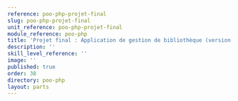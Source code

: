 ```yaml
---
reference: poo-php-projet-final
slug: poo-php-projet-final
unit_reference: poo-php-projet-final
module_reference: poo-php
title: 'Projet final : Application de gestion de bibliothèque (version POO)'
description: ''
skill_level_reference: ''
image: ''
published: true
order: 38
directory: poo-php
layout: parts
---
```

